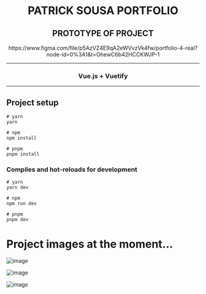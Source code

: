<div align="center">
<H1 text-align: center;">PATRICK SOUSA PORTFOLIO </H1>
</div>

<div align="center">

<H2>PROTOTYPE OF PROJECT </H2>
https://www.figma.com/file/p5AzVZ4E9qA2eWVvzVk4fw/portfolio-4-real?node-id=0%3A1&t=OhewC6b42HCCKWJP-1
</div>
<hr> 

<div align="center">
<h3> Vue.js + Vuetify </h3>
</div>

<hr> 

## Project setup

```
# yarn
yarn

# npm
npm install

# pnpm
pnpm install
```

### Compiles and hot-reloads for development

```
# yarn
yarn dev

# npm
npm run dev

# pnpm
pnpm dev
```
# Project images at the moment...

![image](https://user-images.githubusercontent.com/81173243/214489938-20fdbb0e-2a8a-4d36-a97a-b04d96c98aba.png)

![image](https://user-images.githubusercontent.com/81173243/214490020-d1958286-bb3c-487a-99bf-932bdda0b012.png)

![image](https://user-images.githubusercontent.com/81173243/214490163-9928a3ab-9823-4f8c-9a25-59d5f81a358b.png)



